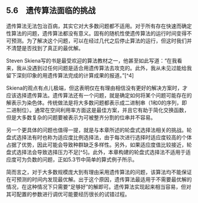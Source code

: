    

## 5.6　遗传算法面临的挑战

遗传算法无法包治百病，其实它对大多数问题都不适用。对于所有存在快速而确定性算法的问题，遗传算法都没有意义。固有的随机性使遗传算法的运行时间变得不可预测。为了解决这个问题，可以在经过几代之后停止算法的运行，但这时我们并不清楚是否找到了真正的最优解。

Steven Skiena写的书是最受欢迎的算法教材之一，他甚至如此写道：“在我看来，我从没遇到过任何问题是适合用遗传算法去攻克的。此外，我从未见过能给我留下深刻印象的用遗传算法完成的计算成果的报道。”[^4]

Skiena的观点有点儿极端，但这表明仅在有理由相信没有更好的解决方案时，才应该选择遗传算法。遗传算法还有一个问题，就是确定如何将某个问题可能存在的解表示为染色体。传统做法是将大多数问题都表示成二进制串（1和0的序列，即二进制位）。通常在空间利用率方面这是最佳方案，并且它有助于简化交换函数，但是大多数复杂的问题要被表示为可被整齐分割的位串并不容易。

另一个更具体的问题也值得一提，就是与本章所述的轮盘式选择法相关的挑战。轮盘式选择法有时也称为适应度比例选择法，由于每次进行选择时适应度较高的个体占据了优势，因此可能会导致种群缺乏多样性。另外，如果适应度值比较接近，轮盘式选择法会导致选择压力不足[^5]。此外，本章构建的轮盘式选择法不适用于适应度可为负数的问题，正如5.3节中简单的算式例子所示。

简而言之，对于大多数规模庞大到有理由采用遗传算法的问题，该算法均不能保证在可预测的时间内发现最优解。出于这个原因，遗传算法最适用于不需要最优解的情况，在这种情况下只需要“足够好”的解即可。遗传算法实现起来相当容易，但对其可配置的参数进行调优可能要经历很长的试错过程。